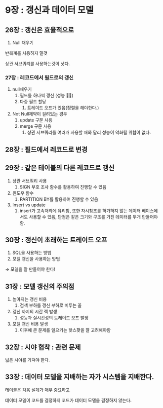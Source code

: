 # 9장 : 갱신과 데이터 모델

## 26장 : 갱신은 효율적으로

1. Null 채우기

반복계를 사용하지 말것

상관 서브쿼리를 사용하는것이 낫다.

### 27장 : 레코드에서 필드로의 갱신

1. null채우기
    1. 필드를 하나씩 갱신 (성능 👎🏼)
    2. 다중 필드 할당
        1. 트레이드 오프가 있음(정렬을 해야한다.)
2. Not Null제약이 걸려있는 경우
    1. update 구문 사용
    2. merge 구문 사용
        1. 상관 서브쿼리를 여러개 사용할 때와 달리 성능이 악화될 위험이 없다.

## 28장 : 필드에서 레코드로 변경

## 29장 : 같은 테이블의 다른 레코드로 갱신

1. 상관 서브쿼리 사용
    1. SIGN 부호 조사 함수를 활용하여 진행할 수 있음
2. 윈도우 함수
    1. PARTITION BY를 활용하여 진행할 수 있음
3. Insert vs update
    1. insert가 고속처리에 유리함, 또한 자시참조를 허가하지 않는 데이터 베이스에서도 사용할 수 있음, 단점은 같은 크기와 구조를 가진 데이터를 두개 만들어야 함.

## 30장 : 갱신이 초래하는 트레이드 오프

1. SQL을 사용하는 방법
2. 모델 갱신을 사용하는 방법

⇒ 모델을 잘 만들어야 한다!

## 31장 : 모델 갱신의 주의점

1. 높아지는 갱신 비용
    1. 검색 부하를 갱신 부하로 미루는 꼴
2. 갱신 까지의 시간 랙 발생
    1. 성능과 실시간성의 트레이드 오프 발생
3. 모델 갱신 비용 발생
    1. 이후에 큰 문제를 일으키는 핫스팟을 잘 고려해야함

## 32장 : 시야 협착 : 관련 문제

넓은 시야를 가져야 한다.

## 33장 : 데이터 모델을 지배하는 자가 시스템을 지배한다.

테이블은 처음 설계가 매우 중요하고

데이터 모델이 코드를 결정하지 코드가 데이터 모델을 결정하지 않는다.